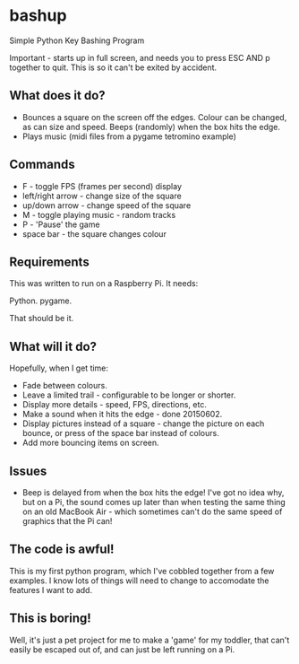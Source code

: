 # bashup
Simple Python Key Bashing Program

Important - starts up in full screen, and needs you to press ESC AND p together to quit.
This is so it can't be exited by accident.

## What does it do?

* Bounces a square on the screen off the edges. Colour can be changed, as can size and speed. Beeps (randomly) when the box hits the edge.
* Plays music (midi files from a pygame tetromino example)

## Commands

* F - toggle FPS (frames per second) display
* left/right arrow - change size of the square
* up/down arrow - change speed of the square
* M - toggle playing music - random tracks
* P - 'Pause' the game
* space bar - the square changes colour

## Requirements

This was written to run on a Raspberry Pi. It needs:

Python.
pygame.

That should be it.

## What will it do?

Hopefully, when I get time:

* Fade between colours.
* Leave a limited trail - configurable to be longer or shorter.
* Display more details - speed, FPS, directions, etc.
* Make a sound when it hits the edge - done 20150602.
* Display pictures instead of a square - change the picture on each bounce,
or press of the space bar instead of colours.
* Add more bouncing items on screen.

## Issues

* Beep is delayed from when the box hits the edge!
I've got no idea why, but on a Pi, the sound comes up later than when testing
the same thing on an old MacBook Air - which sometimes can't do the same speed
of graphics that the Pi can!

## The code is awful!

This is my first python program, which I've cobbled together from a few examples.
I know lots of things will need to change to accomodate the features I want to add.

## This is boring!

Well, it's just a pet project for me to make a 'game' for my toddler, that can't easily be escaped out
of, and can just be left running on a Pi.
